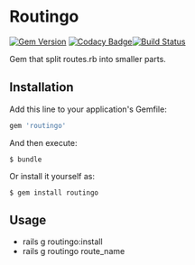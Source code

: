 # Routingo

[![Gem Version](https://badge.fury.io/rb/routingo.svg)](https://badge.fury.io/rb/routingo)
[![Codacy Badge](https://api.codacy.com/project/badge/Grade/ce7bae3716df48de8f98e56cd70cda15)](https://www.codacy.com/app/webguruserbia/routingo?utm_source=github.com&amp;utm_medium=referral&amp;utm_content=popac/routingo&amp;utm_campaign=Badge_Grade)[![Build Status](https://travis-ci.org/popicic/routingo.svg?branch=master)](https://travis-ci.org/popicic/routingo)

Gem that split routes.rb into smaller parts.

## Installation

Add this line to your application's Gemfile:

```ruby
gem 'routingo'
```

And then execute:

    $ bundle

Or install it yourself as:

    $ gem install routingo

## Usage

  - rails g routingo:install
  - rails g routingo route_name
